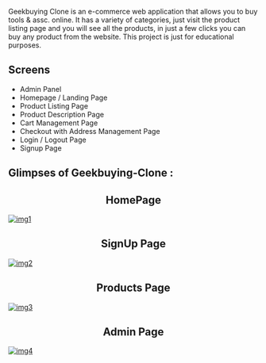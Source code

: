 
Geekbuying Clone is an e-commerce web application that allows you to buy tools & assc. online. It has a variety of categories, just visit the product listing page and you will see all the products, in just a few clicks you can buy any product from the website. This project is just for educational purposes.

## Screens 
- Admin Panel
- Homepage / Landing Page
- Product Listing Page 
- Product Description Page
- Cart Management Page
- Checkout with Address Management Page
- Login / Logout Page
- Signup Page



## Glimpses of Geekbuying-Clone  :


<h2 align="center">HomePage</h2>
<a href="https://ibb.co/M77s8BM"><img src="https://i.ibb.co/yqqXh4W/img1.jpg" alt="img1" ></a>

<h2 align="center">SignUp Page</h2>
<a href="https://ibb.co/FXM2FK7"><img src="https://i.ibb.co/zFYpzrf/img2.jpg" alt="img2" border="0"></a>

<h2 align="center">Products Page</h2>
<a href="https://ibb.co/qdT4K8F"><img src="https://i.ibb.co/rmDLYhf/img3.jpg" alt="img3" border="0"></a>

<h2 align="center">Admin Page</h2>
<a href="https://ibb.co/G3mBG5Z"><img src="https://i.ibb.co/h10hrmG/img4.jpg" alt="img4" border="0"></a>
